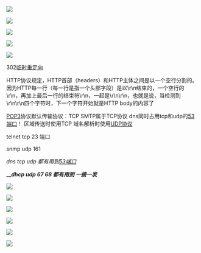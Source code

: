 ![](../md/img/ggzhangxiaochao/1298744-20180709092315984-1910670804.png)

![](../md/img/ggzhangxiaochao/1298744-20180709092738558-518385600.png)

![](../md/img/ggzhangxiaochao/1298744-20180709092935848-120345644.png)

![](../md/img/ggzhangxiaochao/1298744-20180709093114793-377919279.png)

![](../md/img/ggzhangxiaochao/1298744-20180709093255878-707215854.png)

302[临时重定向](http://www.baidu.com/link?url=ltv7YXZ1nOzOZ8_IndSoVvLznUhLbDOqORiq99NdtTks9hc9Z_haw3kfPDIOOOnS)

HTTP协议规定，HTTP首部（headers）和HTTP主体之间是以一个空行分割的。因为HTTP每一行（每一行是指一个头部字段）是以\r\n结束的，一个空行的\r\n，再加上最后一行的结束符\r\n，一起是\r\n\r\n，也就是说，当检测到\r\n\r\n四个字符时，下一个字符开始就是HTTP
body的内容了

[POP3](https://www.baidu.com/s?wd=POP3&tn=SE_PcZhidaonwhc_ngpagmjz&rsv_dl=gh_pc_zhidao)协议默认传输协议：TCP
SMTP属于TCP协议
dns同时占用tcp和udp的[53端口](https://www.baidu.com/s?wd=53%E7%AB%AF%E5%8F%A3&tn=SE_PcZhidaonwhc_ngpagmjz&rsv_dl=gh_pc_zhidao)！
区域传送时使用TCP
域名解析时使用[UDP协议](https://www.baidu.com/s?wd=UDP%E5%8D%8F%E8%AE%AE&tn=SE_PcZhidaonwhc_ngpagmjz&rsv_dl=gh_pc_zhidao)

telnet tcp 23 端口

snmp udp 161

_dns tcp udp
都有用到[53端口](https://www.baidu.com/s?wd=53%E7%AB%AF%E5%8F%A3&tn=SE_PcZhidaonwhc_ngpagmjz&rsv_dl=gh_pc_zhidao)_

_______dhcp udp 67 68 都有用到 一接一发_____

_____![](../md/img/ggzhangxiaochao/1298744-20180709094701421-595218212.png)_____

![](../md/img/ggzhangxiaochao/1298744-20180709094748446-913425618.png)

![](../md/img/ggzhangxiaochao/1298744-20180709094829546-1666298364.png)

![](../md/img/ggzhangxiaochao/1298744-20180709100512406-125760604.png)

![](../md/img/ggzhangxiaochao/1298744-20180709100952271-1255645238.png)

![](../md/img/ggzhangxiaochao/1298744-20180709101506578-749516746.png)

